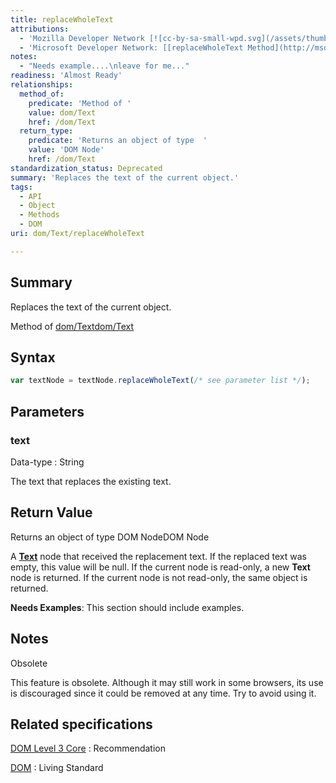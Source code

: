 ```yaml
---
title: replaceWholeText
attributions:
  - 'Mozilla Developer Network [![cc-by-sa-small-wpd.svg](/assets/thumb/8/8c/cc-by-sa-small-wpd.svg/120px-cc-by-sa-small-wpd.svg.png)](http://creativecommons.org/licenses/by-sa/3.0/us/): [[Text.replaceWholeText](https://developer.mozilla.org/en-US/docs/Web/API/Text.replaceWholeText) Article]'
  - 'Microsoft Developer Network: [[replaceWholeText Method](http://msdn.microsoft.com/en-us/library/ie/ff975208(v=vs.85).aspx) Article]'
notes:
  - "Needs example....\nleave for me..."
readiness: 'Almost Ready'
relationships:
  method_of:
    predicate: 'Method of '
    value: dom/Text
    href: /dom/Text
  return_type:
    predicate: 'Returns an object of type  '
    value: 'DOM Node'
    href: /dom/Text
standardization_status: Deprecated
summary: 'Replaces the text of the current object.'
tags:
  - API
  - Object
  - Methods
  - DOM
uri: dom/Text/replaceWholeText

---
```

## <span>Summary</span>

Replaces the text of the current object.

Method of [dom/Text](/dom/Text)[dom/Text](/dom/Text)

## <span>Syntax</span>

``` js
var textNode = textNode.replaceWholeText(/* see parameter list */);
```

## <span>Parameters</span>

### <span>text</span>

 Data-type
:   String

 The text that replaces the existing text.

## <span>Return Value</span>

Returns an object of type DOM NodeDOM Node

A [**Text**](/dom/Text) node that received the replacement text. If the replaced text was empty, this value will be null. If the current node is read-only, a new **Text** node is returned. If the current node is not read-only, the same object is returned.

**Needs Examples**: This section should include examples.

## <span>Notes</span>

Obsolete

This feature is obsolete. Although it may still work in some browsers, its use is discouraged since it could be removed at any time. Try to avoid using it.

## <span>Related specifications</span>

[DOM Level 3 Core](http://www.w3.org/TR/DOM-Level-3-Core/)
:   Recommendation

[DOM](http://dom.spec.whatwg.org/#text)
:   Living Standard
